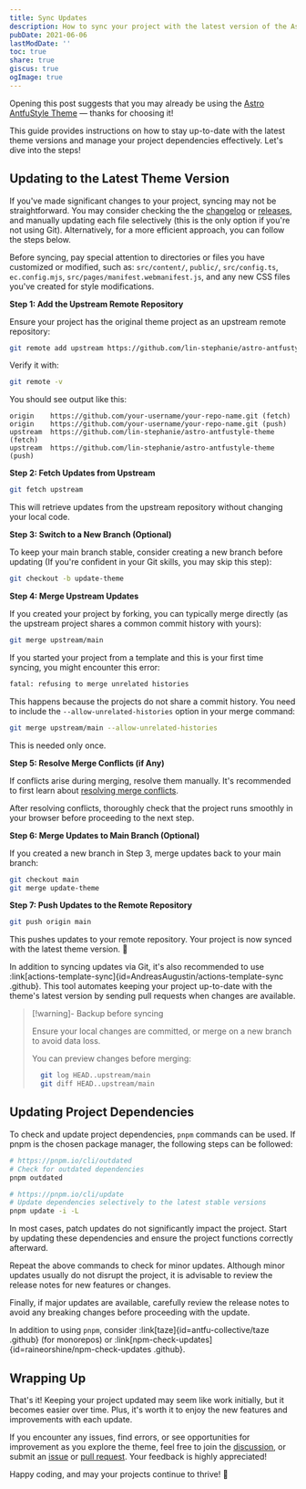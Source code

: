 ```yaml
---
title: Sync Updates
description: How to sync your project with the latest version of the Astro AntfuStyle Theme
pubDate: 2021-06-06
lastModDate: ''
toc: true
share: true
giscus: true
ogImage: true
---
```


Opening this post suggests that you may already be using the [Astro AntfuStyle Theme](https://github.com/lin-stephanie/astro-antfustyle-theme) — thanks for choosing it! 

This guide provides instructions on how to stay up-to-date with the latest theme versions and manage your project dependencies effectively. Let's dive into the steps!

## Updating to the Latest Theme Version

If you've made significant changes to your project, syncing may not be straightforward. 
You may consider checking the the [changelog](../../changelog/) or [releases](https://github.com/lin-stephanie/astro-antfustyle-theme/releases), and manually updating each file selectively (this is the only option if you're not using Git). Alternatively, for a more efficient approach, you can follow the steps below.

Before syncing, pay special attention  to directories or files you have customized or modified, such as: `src/content/`, `public/`, `src/config.ts`, `ec.config.mjs`, `src/pages/manifest.webmanifest.js`, and any new CSS files you've created for style modifications.

**Step 1: Add the Upstream Remote Repository**

Ensure your project has the original theme project as an upstream remote repository:

```bash
git remote add upstream https://github.com/lin-stephanie/astro-antfustyle-theme.git
```

Verify it with:

```bash
git remote -v
```

You should see output like this:

```
origin    https://github.com/your-username/your-repo-name.git (fetch)
origin    https://github.com/your-username/your-repo-name.git (push)
upstream  https://github.com/lin-stephanie/astro-antfustyle-theme (fetch)
upstream  https://github.com/lin-stephanie/astro-antfustyle-theme (push)
```

**Step 2: Fetch Updates from Upstream**

```bash
git fetch upstream
```

This will retrieve updates from the upstream repository without changing your local code.

**Step 3: Switch to a New Branch (Optional)**

To keep your main branch stable, consider creating a new branch before updating (If you're confident in your Git skills, you may skip this step):

```bash
git checkout -b update-theme
```

**Step 4: Merge Upstream Updates**

If you created your project by forking, you can typically merge directly (as the upstream project shares a common commit history with yours):

```bash
git merge upstream/main
```

If you started your project from a template and this is your first time syncing, you might encounter this error:

```bash
fatal: refusing to merge unrelated histories
```

This happens because the projects do not share a commit history. You need to include the `--allow-unrelated-histories` option in your merge command:

```bash
git merge upstream/main --allow-unrelated-histories
```

This is needed only once.

**Step 5: Resolve Merge Conflicts  (if Any)**

If conflicts arise during merging, resolve them manually. It's recommended to first learn about [resolving merge conflicts](https://docs.github.com/en/pull-requests/collaborating-with-pull-requests/addressing-merge-conflicts).

After resolving conflicts, thoroughly check that the project runs smoothly in your browser before proceeding to the next step.

**Step 6: Merge Updates to Main Branch (Optional)**

If you created a new branch in Step 3, merge updates back to your main branch:

```bash
git checkout main
git merge update-theme
```

**Step 7: Push Updates to the Remote Repository**

```bash
git push origin main
```

This pushes updates to your remote repository. Your project is now synced with the latest theme version. 🎉

In addition to syncing updates via Git, it's also recommended to use :link[actions-template-sync]{id=AndreasAugustin/actions-template-sync .github}. This tool automates keeping your project up-to-date with the theme's latest version by sending pull requests when changes are available.

> [!warning]- Backup before syncing
>
> Ensure your local changes are committed, or merge on a new branch to avoid data loss.
>
> You can preview changes before merging:
>
> ```bash
>   git log HEAD..upstream/main
>   git diff HEAD..upstream/main
> ```

## Updating Project Dependencies

To check and update project dependencies, `pnpm` commands can be used. If pnpm is the chosen package manager, the following steps can be followed:

```bash
# https://pnpm.io/cli/outdated
# Check for outdated dependencies
pnpm outdated

# https://pnpm.io/cli/update
# Update dependencies selectively to the latest stable versions
pnpm update -i -L
```

In most cases, patch updates do not significantly impact the project. Start by updating these dependencies and ensure the project functions correctly afterward.

Repeat the above commands to check for minor updates. Although minor updates usually do not disrupt the project, it is advisable to review the release notes for new features or changes.

Finally, if major updates are available, carefully review the release notes to avoid any breaking changes before proceeding with the update.

In addition to using `pnpm`, consider :link[taze]{id=antfu-collective/taze .github} (for monorepos) or :link[npm-check-updates]{id=raineorshine/npm-check-updates .github}.

## Wrapping Up

That's it! Keeping your project updated may seem like work initially, but it becomes easier over time. Plus, it's worth it to enjoy the new features and improvements with each update.

If you encounter any issues, find errors, or see opportunities for improvement as you explore the theme, feel free to join the [discussion](https://github.com/lin-stephanie/astro-antfustyle-theme/discussions), or submit an [issue](https://github.com/lin-stephanie/astro-antfustyle-theme/issues) or [pull request](https://github.com/lin-stephanie/astro-antfustyle-theme/pulls). Your feedback is highly appreciated! 

Happy coding, and may your projects continue to thrive! 🚀


